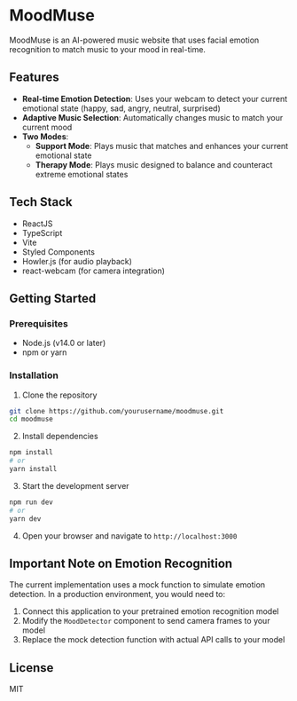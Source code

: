 # MoodMuse

MoodMuse is an AI-powered music website that uses facial emotion recognition to match music to your mood in real-time.

## Features

- **Real-time Emotion Detection**: Uses your webcam to detect your current emotional state (happy, sad, angry, neutral, surprised)
- **Adaptive Music Selection**: Automatically changes music to match your current mood
- **Two Modes**:
  - **Support Mode**: Plays music that matches and enhances your current emotional state
  - **Therapy Mode**: Plays music designed to balance and counteract extreme emotional states

## Tech Stack

- ReactJS
- TypeScript
- Vite
- Styled Components
- Howler.js (for audio playback)
- react-webcam (for camera integration)

## Getting Started

### Prerequisites

- Node.js (v14.0 or later)
- npm or yarn

### Installation

1. Clone the repository
```bash
git clone https://github.com/yourusername/moodmuse.git
cd moodmuse
```

2. Install dependencies
```bash
npm install
# or
yarn install
```

3. Start the development server
```bash
npm run dev
# or
yarn dev
```

4. Open your browser and navigate to `http://localhost:3000`

## Important Note on Emotion Recognition

The current implementation uses a mock function to simulate emotion detection. In a production environment, you would need to:

1. Connect this application to your pretrained emotion recognition model
2. Modify the `MoodDetector` component to send camera frames to your model
3. Replace the mock detection function with actual API calls to your model

## License

MIT 